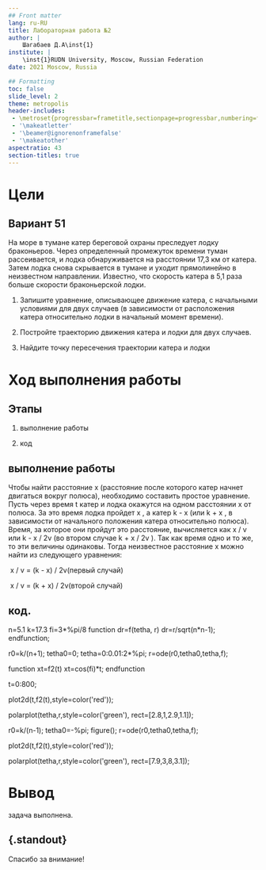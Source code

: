 ```yaml
---
## Front matter
lang: ru-RU
title: Лабораторная работа №2
author: |
	Шагабаев Д.А\inst{1}
institute: |
	\inst{1}RUDN University, Moscow, Russian Federation
date: 2021 Moscow, Russia

## Formatting
toc: false
slide_level: 2
theme: metropolis
header-includes: 
 - \metroset{progressbar=frametitle,sectionpage=progressbar,numbering=fraction}
 - '\makeatletter'
 - '\beamer@ignorenonframefalse'
 - '\makeatother'
aspectratio: 43
section-titles: true
---
```


# Цели 

## Вариант 51

На море в тумане катер береговой охраны преследует лодку браконьеров. Через определенный промежуток времени туман рассеивается, и лодка обнаруживается на расстоянии 17,3 км от катера. Затем лодка снова скрывается в тумане и уходит прямолинейно в неизвестном направлении. Известно, что скорость катера в 5,1 раза больше скорости браконьерской лодки. 

1. Запишите уравнение, описывающее движение катера, с начальными условиями для двух случаев (в зависимости от расположения катера относительно лодки в начальный момент времени). 

2. Постройте траекторию движения катера и лодки для двух случаев. 

3. Найдите точку пересечения траектории катера и лодки 

# Ход выполнения работы

## Этапы 

1. выполнение работы

2. код


## выполнение работы

Чтобы найти расстояние x (расстояние после которого катер начнет двигаться вокруг полюса), необходимо составить простое уравнение. Пусть через время t катер и лодка окажутся на одном расстоянии x от полюса. За это время лодка пройдет x , а катер k - x (или k + x , в зависимости от начального положения катера относительно полюса). Время, за которое они пройдут это расстояние, вычисляется как x / v или k - x / 2v (во втором случае k + x / 2v ). Так как время одно и то же, то эти величины одинаковы. Тогда неизвестное расстояние x можно найти из следующего уравнения: 

​       x / v = (k - x) / 2v(первый случай)

​       x / v = (k + x) / 2v(второй случай)

## код.

   n=5.1 
 k=17.3 
 fi=3*%pi/8 
 function dr=f(tetha, r) 
   dr=r/sqrt(n*n-1); 
 endfunction; 

 r0=k/(n+1); 
 tetha0=0; 
 tetha=0:0.01:2*%pi; 
 r=ode(r0,tetha0,tetha,f); 

 function xt=f2(t) 
   xt=cos(fi)*t; 
 endfunction 

 t=0:800; 

 plot2d(t,f2(t),style=color('red')); 

 polarplot(tetha,r,style=color('green'), rect=[2.8,1,2.9,1.1]); 

 r0=k/(n-1); 
 tetha0=-%pi; 
 figure(); 
 r=ode(r0,tetha0,tetha,f); 

 plot2d(t,f2(t),style=color('red')); 

 polarplot(tetha,r,style=color('green'), rect=[7.9,3,8,3.1]);

# Вывод

задача выполнена.


## {.standout}

Спасибо за внимание!
